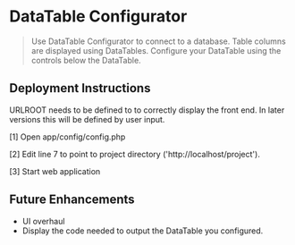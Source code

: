 # DataTable Configurator
> Use DataTable Configurator to connect to a database. Table columns are displayed using DataTables. Configure your DataTable using the controls below the DataTable.

## Deployment Instructions

URLROOT needs to be defined to to correctly display the front end.
In later versions this will be defined by user input.

[1] Open app/config/config.php

[2] Edit line 7 to point to project directory ('http://localhost/project').

[3] Start web application

## Future Enhancements

- UI overhaul
- Display the code needed to output the DataTable you configured.